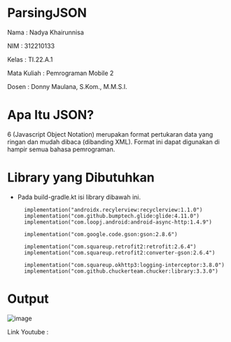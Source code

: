 # ParsingJSON

Nama      : Nadya Khairunnisa

NIM       : 312210133

Kelas     : TI.22.A.1

Mata Kuliah  : Pemrograman Mobile 2

Dosen    : Donny Maulana, S.Kom., M.M.S.I.

# Apa Itu JSON?

6 (Javascript Object Notation) merupakan format pertukaran data yang ringan dan mudah dibaca 
(dibanding XML). Format ini dapat digunakan di hampir semua bahasa pemrograman.

# Library yang Dibutuhkan

- Pada build-gradle.kt isi library dibawah ini.

        implementation("androidx.recylerview:recyclerview:1.1.0")
        implementation("com.github.bumptech.glide:glide:4.11.0")
        implementation("com.loopj.android:android-async-http:1.4.9")
        
        implementation("com.google.code.gson:gson:2.8.6")
        
        implementation("com.squareup.retrofit2:retrofit:2.6.4")
        implementation("com.squareup.retrofit2:converter-gson:2.6.4")
        
        implementation("com.squareup.okhttp3:logging-interceptor:3.8.0")
        implementation("com.github.chuckerteam.chucker:library:3.3.0")

# Output

![image](https://github.com/nadyakhorun/ParsingJSON/assets/115801823/9eec74d2-4096-4c81-bae3-f5791ab38447)

Link Youtube :

